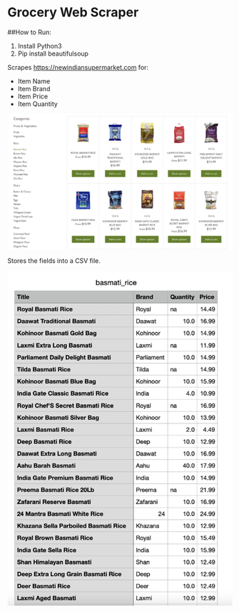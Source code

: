 # Grocery Web Scraper

##How to Run:
1. Install Python3
2. Pip install beautifulsoup

Scrapes https://newindiansupermarket.com for:
* Item Name
* Item Brand
* Item Price
* Item Quantity

![image1](ReadMe_Images/image1.jpeg)

Stores the fields into a CSV file.

![image2](ReadMe_Images/image2.jpeg)
